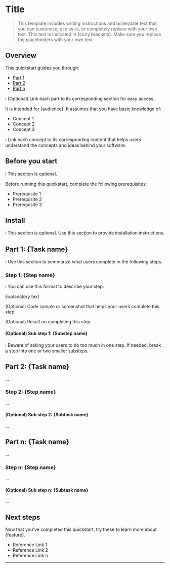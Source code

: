 # Title

> This template includes writing instructions and boilerplate text that you can customize, use as-is, or completely replace with your own text. This text is indicated in {curly brackets}. Make sure you replace the placeholders with your own text.

## Overview

This quickstart guides you through:

* [Part 1](#part-1-task-name)
* [Part 2](#part-2-task-name)
* [Part n](#part-n-task-name)

:information_source: (Optional) Link each part to its corresponding section for easy access.

It is intended for {audience}. It assumes that you have basic knowledge of:

* Concept 1
* Concept 2
* Concept 3

:information_source: Link each concept to its corresponding content that helps users understand the concepts and ideas behind your software.

## Before you start

:information_source: This section is optional.

Before running this quickstart, complete the following prerequisites:

* Prerequisite 1
* Prerequisite 2
* Prerequisite 3

## Install

:information_source: This section is optional. Use this section to provide installation instructions.

## Part 1: {Task name}

:information_source: Use this section to summarize what users complete in the following steps.

### Step 1: {Step name}

:information_source: You can use this format to describe your step:

Explanatory text

(Optional) Code sample or screenshot that helps your users complete this step.

(Optional) Result on completing this step.

#### (Optional) Sub step 1: {Substep name}

:information_source: Beware of asking your users to do too much in one step. If needed, break a step into one or two smaller substeps.

## Part 2: {Task name}

...

### Step 2: {Step name}

...

#### (Optional) Sub step 2: {Subtask name}

...

## Part n: {Task name}

...

### Step n: {Step name}

...

#### (Optional) Sub step n: {Subtask name}

...

## Next steps

Now that you've completed this quickstart, try these to learn more about {feature}.

* Reference Link 1
* Reference Link 2
* Reference Link n

---
